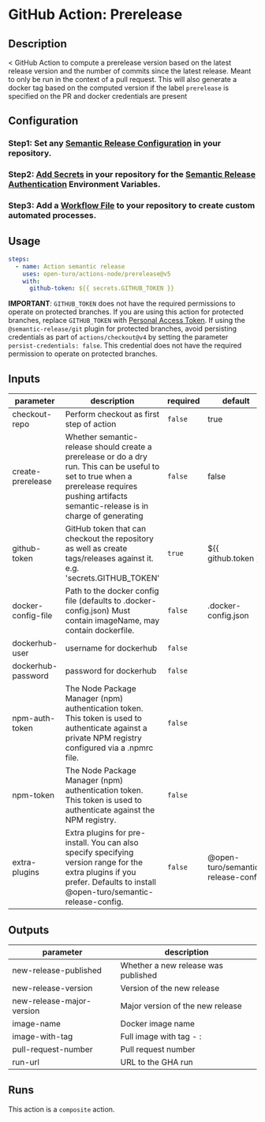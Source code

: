# GitHub Action: Prerelease

<!-- prettier-ignore-start -->
<!-- action-docs-description -->
## Description

< GitHub Action to compute a prerelease version based on the latest release version and the number of commits since the latest release. Meant to only be run in the context of a pull request. This will also generate a docker tag based on the computed version if the label `prerelease` is specified on the PR and docker credentials are present
<!-- action-docs-description -->
<!-- prettier-ignore-end -->

## Configuration

### Step1: Set any [Semantic Release Configuration](https://github.com/semantic-release/semantic-release/blob/master/docs/usage/configuration.md#configuration) in your repository.

### Step2: [Add Secrets](https://help.github.com/en/actions/configuring-and-managing-workflows/creating-and-storing-encrypted-secrets) in your repository for the [Semantic Release Authentication](https://github.com/semantic-release/semantic-release/blob/master/docs/usage/ci-configuration.md#authentication) Environment Variables.

### Step3: Add a [Workflow File](https://help.github.com/en/articles/workflow-syntax-for-github-actions) to your repository to create custom automated processes.

## Usage

```yaml
steps:
  - name: Action semantic release
    uses: open-turo/actions-node/prerelease@v5
    with:
      github-token: ${{ secrets.GITHUB_TOKEN }}
```

**IMPORTANT**: `GITHUB_TOKEN` does not have the required permissions to operate on protected branches.
If you are using this action for protected branches, replace `GITHUB_TOKEN`
with [Personal Access Token](https://help.github.com/en/github/authenticating-to-github/creating-a-personal-access-token-for-the-command-line).
If using the `@semantic-release/git` plugin for protected branches, avoid persisting credentials as part
of `actions/checkout@v4` by setting the parameter `persist-credentials: false`. This credential does not have the
required permission to operate on protected branches.

<!-- prettier-ignore-start -->
<!-- action-docs-inputs -->
## Inputs

| parameter | description | required | default |
| --- | --- | --- | --- |
| checkout-repo | Perform checkout as first step of action | `false` | true |
| create-prerelease | Whether semantic-release should create a prerelease or do a dry run. This can be useful to set to true when a prerelease requires pushing artifacts semantic-release is in charge of generating | `false` | false |
| github-token | GitHub token that can checkout the repository as well as create tags/releases against it. e.g. 'secrets.GITHUB_TOKEN' | `true` | ${{ github.token }} |
| docker-config-file | Path to the docker config file (defaults to .docker-config.json) Must contain imageName, may contain dockerfile. | `false` | .docker-config.json |
| dockerhub-user | username for dockerhub | `false` |  |
| dockerhub-password | password for dockerhub | `false` |  |
| npm-auth-token | The Node Package Manager (npm) authentication token. This token is used to authenticate against a private NPM registry configured via a .npmrc file. | `false` |  |
| npm-token | The Node Package Manager (npm) authentication token. This token is used to authenticate against the NPM registry. | `false` |  |
| extra-plugins | Extra plugins for pre-install. You can also specify specifying version range for the extra plugins if you prefer.  Defaults to install @open-turo/semantic-release-config. | `false` | @open-turo/semantic-release-config  |
<!-- action-docs-inputs -->

<!-- action-docs-outputs -->
## Outputs

| parameter | description |
| --- | --- |
| new-release-published | Whether a new release was published |
| new-release-version | Version of the new release |
| new-release-major-version | Major version of the new release |
| image-name | Docker image name |
| image-with-tag | Full image with tag - <image-name>:<image-version> |
| pull-request-number | Pull request number |
| run-url | URL to the GHA run |
<!-- action-docs-outputs -->

<!-- action-docs-runs -->
## Runs

This action is a `composite` action.
<!-- action-docs-runs -->

<!-- action-docs-usage  -->
<!-- action-docs-usage -->
<!-- prettier-ignore-end -->
